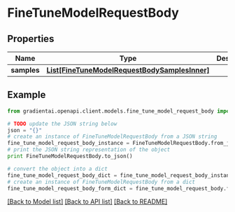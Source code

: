 # FineTuneModelRequestBody


## Properties
Name | Type | Description | Notes
------------ | ------------- | ------------- | -------------
**samples** | [**List[FineTuneModelRequestBodySamplesInner]**](FineTuneModelRequestBodySamplesInner.md) |  | 

## Example

```python
from gradientai.openapi.client.models.fine_tune_model_request_body import FineTuneModelRequestBody

# TODO update the JSON string below
json = "{}"
# create an instance of FineTuneModelRequestBody from a JSON string
fine_tune_model_request_body_instance = FineTuneModelRequestBody.from_json(json)
# print the JSON string representation of the object
print FineTuneModelRequestBody.to_json()

# convert the object into a dict
fine_tune_model_request_body_dict = fine_tune_model_request_body_instance.to_dict()
# create an instance of FineTuneModelRequestBody from a dict
fine_tune_model_request_body_form_dict = fine_tune_model_request_body.from_dict(fine_tune_model_request_body_dict)
```
[[Back to Model list]](../README.md#documentation-for-models) [[Back to API list]](../README.md#documentation-for-api-endpoints) [[Back to README]](../README.md)


